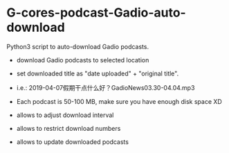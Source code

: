 # G-cores-podcast-Gadio-auto-download
Python3 script to auto-download Gadio podcasts.

* download Gadio podcasts to selected location
* set downloaded title as "date uploaded" + "original title".
* i.e.: 2019-04-07假期干点什么好？GadioNews03.30-04.04.mp3
* Each podcast is 50-100 MB, make sure you have enough disk space XD

* allows to adjust download interval
* allows to restrict download numbers
* allows to update downloaded podcasts 
